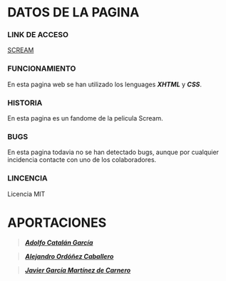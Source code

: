 # DATOS DE LA PAGINA
### LINK DE ACCESO
[SCREAM](https://alejandroorca.github.io/)
### FUNCIONAMIENTO 
En esta pagina web se han utilizado los lenguages ___XHTML___ y ___CSS___.

### HISTORIA
En esta pagina es un fandome de la pelicula Scream.

### BUGS
En esta pagina todavia no se han detectado bugs, aunque por cualquier incidencia contacte con uno de los colaboradores.

### LINCENCIA
Licencia MIT

# APORTACIONES
>[___Adolfo Catalán García___](https://github.com/AdolfoAlexei)

>[___Alejandro Ordóñez Caballero___](https://github.com/alejandroorca)

>[___Javier García Martínez de Carnero___](https://github.com/javijjavi)
